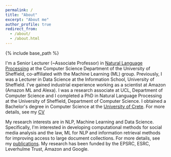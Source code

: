 ```yaml
---
permalink: /
title: "About"
excerpt: "About me"
author_profile: true
redirect_from: 
  - /about/
  - /about.html
---
```


{% include base_path %}

I'm a Senior Lecturer (~Associate Professor) in [Natural Language Processing](https://www.sheffield.ac.uk/dcs/research/groups/natural-language-processing) at the Computer Science Department of the University of Sheffield, co-affiliated with the Machine Learning (ML) group. Previously, I was a Lecturer in Data Science at the Information School, University of Sheffield. I've gained industrial experience working as a scientist at Amazon (Amazon ML and Alexa). I was a research associate at UCL, Department of Computer Science and I completed a PhD in Natural Language Processing at the University of Sheffield, Department of Computer Science. I obtained a Bachelor's degree in Computer Science at the [University of Crete](https://www.csd.uoc.gr/). For more details, see my [CV](http://naletras.github.io/files/nikos_cv.pdf)

My research interests are in NLP, Machine Learning and Data Science. Specifically, I'm interested in developing computational methods for social media analysis and the law, ML for NLP and information retrieval methods for improving access to large document collections. For more details, see my [publications](publications.md). My research has been funded by the EPSRC, ESRC, Leverhulme Trust, Amazon and Google. 

<!-- If you are interested in doing a PhD with me drop me an email (n.aletras@sheffield.ac.uk). -->

<!-- Currently not accepting any new PhD students.  -->
